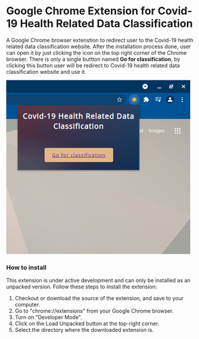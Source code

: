 # Google Chrome Extension for Covid-19 Health Related Data Classification
A Google Chrome browser extenstion to redirect user to the Covid-19 health related data classification website. After the installation process done, user can open it by just clicking the icon on the top right corner of the Chrome browser. There is only a single buttton named **Go for classification**, by clicking this button user will be redirect to Covid-19 health related data classification website and use it.

![screenshot of the extention](https://github.com/Bishal16/Google-Chrome-Extension_Covid19-Health-Related-Data-Classifier/blob/main/ss%20extension.png)




### How to install
This extension is under active development and can only be installed as an unpacked version. Follow these steps to install the extension:
1. Checkout or download the source of the extension, and save to your computer.
2. Go to "chrome://extensions" from your Google Chrome browser.
3. Turn on "Developer Mode".
4. Click on the Load Unpacked button at the top-right corner.
5. Select the directory where the downloaded extension is.

